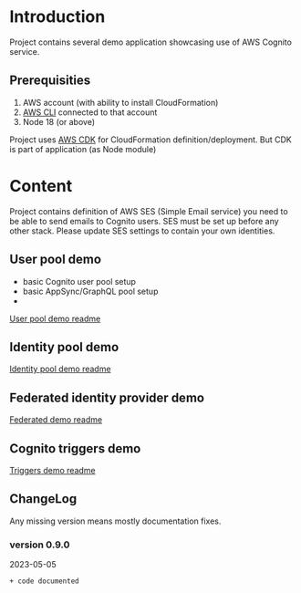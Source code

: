 # Introduction

Project contains several demo application showcasing use of AWS Cognito service.

## Prerequisities
1. AWS account (with ability to install CloudFormation)
2. [AWS CLI](https://docs.aws.amazon.com/cli/latest/userguide/cli-chap-welcome.html) connected to that account
3. Node 18 (or above)

Project uses [AWS CDK](https://docs.aws.amazon.com/cdk/api/v2/) for CloudFormation definition/deployment. But CDK is part of application (as Node module)

# Content

Project contains definition of AWS SES (Simple Email service) you need to be able to send emails to Cognito users. SES must be set up before any other stack.
Please update SES settings to contain your own identities.

## User pool demo

* basic Cognito user pool setup
* basic AppSync/GraphQL pool setup
* 

[User pool demo readme](./doc/userpool.md)

## Identity pool demo

[Identity pool demo readme](./doc/identitypool.md)

## Federated identity provider demo

[Federated demo readme](./doc/federated.md)

## Cognito triggers demo

[Triggers demo readme](./doc/triggers.md)

## ChangeLog
Any missing version means mostly documentation fixes.

### version 0.9.0
2023-05-05
```
+ code documented
```
